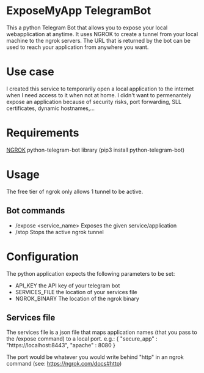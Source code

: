 # ExposeMyApp TelegramBot

This a python Telegram Bot that allows you to expose your local webapplication at anytime. It uses NGROK to create a tunnel from your local machine to the ngrok servers. The URL that is returned by the bot can be used to reach your application from anywhere you want.

# Use case
I created this service to temporarily open a local application to the internet when I need access to it when not at home. I didn't want to permenantely expose an application because of security risks, port forwarding, SLL certificates, dynamic hostnames,...

# Requirements
[NGROK](https://ngrok.com)
python-telegram-bot library (pip3 install python-telegram-bot)

# Usage

The free tier of ngrok only allows 1 tunnel to be active. 

## Bot commands
- /expose <service_name> Exposes the given service/application
- /stop Stops the active ngrok tunnel

# Configuration

The python application expects the following parameters to be set:
- API_KEY the API key of your telegram bot
- SERVICES_FILE the location of your services file
- NGROK_BINARY The location of the ngrok binary

## Services file

The services file is a json file that maps application names (that you pass to the /expose command) to a local port.
e.g.: 
{
    "secure_app" : "https://localhost:8443",
    "apache" : 8080
}

The port would be whatever you would write behind "http" in an ngrok command (see: https://ngrok.com/docs#http)

